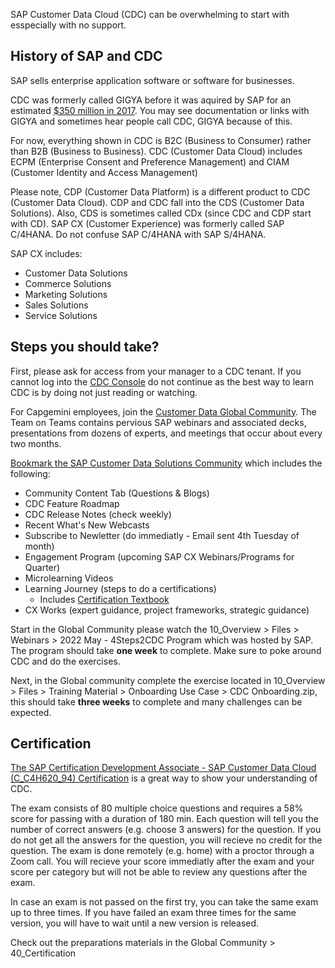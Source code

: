 SAP Customer Data Cloud (CDC) can be overwhelming to start with esspecially with no support.

## History of SAP and CDC

SAP sells enterprise application software or software for businesses.

CDC was formerly called GIGYA before it was aquired by SAP for an estimated [$350 million in 2017](https://techcrunch.com/2017/09/24/sap-is-buying-identity-management-firm-gigya-for-350m/). You may see documentation or links with GIGYA and sometimes hear people call CDC, GIGYA because of this.


For now, everything shown in CDC is B2C (Business to Consumer) rather than B2B (Business to Business).
CDC (Customer Data Cloud) includes ECPM (Enterprise Consent and Preference Management) and CIAM (Customer Identity and Access Management)


Please note, CDP (Customer Data Platform) is a different product to CDC (Customer Data Cloud).
CDP and CDC fall into the CDS (Customer Data Solutions). Also, CDS is sometimes called CDx (since CDC and CDP start with CD).
SAP CX (Customer Experience) was formerly called SAP C/4HANA. Do not confuse SAP C/4HANA with SAP S/4HANA.

SAP CX includes: 
- Customer Data Solutions
- Commerce Solutions
- Marketing Solutions
- Sales Solutions
- Service Solutions

## Steps you should take?

First, please ask for access from your manager to a CDC tenant. If you cannot log into the [CDC Console](https://console.gigya.com) do not continue as the best way to learn CDC is by doing not just reading or watching.

For Capgemini employees, join the [Customer Data Global Community](https://teams.microsoft.com/l/team/19%3af9f11601ba2e474ca8f9d63e52baa205%40thread.tacv2/conversations?groupId=9e05bd3b-d765-4814-91dc-4b9a9b000044&tenantId=76a2ae5a-9f00-4f6b-95ed-5d33d77c4d61). The Team on Teams contains pervious SAP webinars and associated decks, presentations from dozens of experts, and meetings that occur about every two months.

[Bookmark the SAP Customer Data Solutions Community](https://community.sap.com/topics/customer-data-solutions) which includes the following:
- Community Content Tab (Questions & Blogs)
- CDC Feature Roadmap 
- CDC Release Notes (check weekly)
- Recent What's New Webcasts
- Subscribe to Newletter (do immediatly - Email sent 4th Tuesday of month)
- Engagement Program (upcoming SAP CX Webinars/Programs for Quarter)
- Microlearning Videos
- Learning Journey (steps to do a certifications)
    - Includes [Certification Textbook](/assets/C4H620_Textbook.pdf)
- CX Works (expert guidance, project frameworks, strategic guidance)



Start in the Global Community please watch the 10_Overview > Files > Webinars > 2022 May - 4Steps2CDC Program which was hosted by SAP. The program should take **one week** to complete. Make sure to poke around CDC and do the exercises.

Next, in the Global community complete the exercise located in 10_Overview > Files > Training Material > Onboarding Use Case > CDC Onboarding.zip, this should take **three weeks** to complete and many challenges can be expected.


## Certification

[The SAP Certification Development Associate - SAP Customer Data Cloud (C_C4H620_94) Certification](https://www.sap.com/cxworks/article/2589632795/become_a_certified_sap_customer_data_cloud_consultant) is a great way to show your understanding of CDC. 

The exam consists of 80 multiple choice questions and requires a 58% score for passing with a duration of 180 min. Each question will tell you the number of correct answers (e.g. choose 3 answers) for the question. If you do not get all the answers for the question, you will recieve no credit for the question. The exam is done remotely (e.g. home) with a proctor through a Zoom call. You will recieve your score immediatly after the exam and your score per category but will not be able to review any questions after the exam.

In case an exam is not passed on the first try, you can take the same exam up to three times. If you have failed an exam three times for the same version, you will have to wait until a new version is released.

Check out the preparations materials in the Global Community > 40_Certification